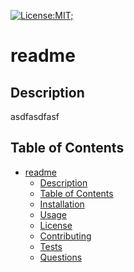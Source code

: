 [![License:MIT;](https://img.shields.io/badge/License-MIT-yellow.svg)](https://opensource.org/licenses/MIT;)

  # readme 

  ## Description 
  asdfasdfasf

  ## Table of Contents
- [readme](#readme)
  - [Description](#description)
  - [Table of Contents](#table-of-contents)
  - [Installation](#installation)
  - [Usage](#usage)
  - [License](#license)
  - [Contributing](#contributing)
  - [Tests](#tests)
  - [Questions](#questions)
